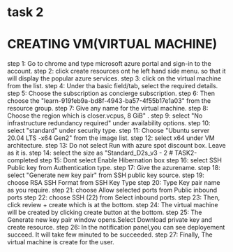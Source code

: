 # task 2
# CREATING VM(VIRTUAL MACHINE)

step 1: Go to chrome and type microsoft azure portal and sign-in to the account.
step 2: click create resources ont he left hand side menu. so that it will display the popular azure services.
step 3: click on the virtual machine from the list.
step 4: Under tha basic field/tab, select the required details.
step 5: Choose the subscription as concierge subscription.
step 6: Then choose the "learn-919feb9a-bd8f-4943-ba57-4f55b17e1a03" from the resource group.
step 7: Give any name for the virtual machine.
step 8: Choose the region which is closer.vcpus, 8 GiB" .
step 9: select "No infrastructure redundancy required" under availability options.
step 10: select "standard" under security type.
step 11: Choose "Ubuntu server 20.04 LTS -x64 Gen2" from the image list.
step 12: select x64 under VM architecture.
step 13: Do not select Run with azure spot discount box. Leave as it is.
step 14: select the size as "Standard_D2s_v3 - 2 # TASK2-completed
step 15: Dont select Enable Hibernation box
step 16: select SSH Public key from Authentication type.
step 17: Give the azurename.
step 18: select "Generate new key pair" from SSH public key source.
step 19: choose RSA SSH Format from SSH Key Type
step 20: Type Key pair name as you require.
step 21: choose Allow selected ports from Public inbound ports
step 22: choose SSH (22) from Select inbound ports.
step 23: Then, click review + create which is at the bottom.
step 24: The virtual machine will be created by clicking create button at the bottom.
step 25: The Generate new key pair window opens.Select Download private key and create resource.
step 26: In the notification panel,you can see deployement succeed. It will take few minuted to be succeeded.
step 27: Finally, The virtual machine is create for the user.

